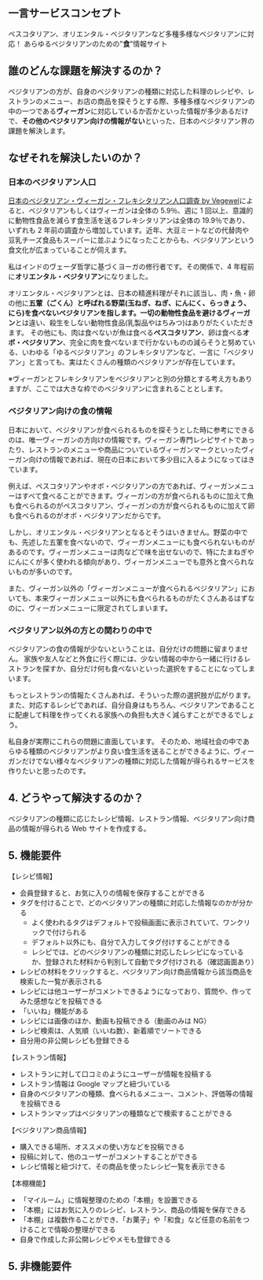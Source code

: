 ## 一言サービスコンセプト

ペスコタリアン、オリエンタル・ベジタリアンなど多種多様なベジタリアンに対応！
あらゆるベジタリアンのための"**食**"情報サイト

## 誰のどんな課題を解決するのか？

ベジタリアンの方が、自身のベジタリアンの種類に対応した料理のレシピや、レストランのメニュー、お店の商品を探そうとする際、多種多様なベジタリアンの中の一つである**ヴィーガン**に対応しているか否かといった情報が多少あるだけで、**その他のベジタリアン向けの情報がない**といった、日本のベジタリアン界の課題を解決します。

## なぜそれを解決したいのか？

### 日本のベジタリアン人口

[日本のベジタリアン・ヴィーガン・フレキシタリアン人口調査 by Vegewel](https://vegewel.com/ja/style/statistics3)によると、ベジタリアンもしくはヴィーガンは全体の 5.9％、週に 1 回以上、意識的に動物性食品を減らす食生活を送るフレキシタリアンは全体の 19.9％であり、いずれも 2 年前の調査から増加しています。近年、大豆ミートなどの代替肉や豆乳チーズ食品もスーパーに並ぶようになったことからも、ベジタリアンという食文化が広まっていることが伺えます。

私はインドのヴェーダ哲学に基づくヨーガの修行者です。その関係で、4 年程前に**オリエンタル・ベジタリアン**になりました。

オリエンタル・ベジタリアンとは、日本の精進料理がそれに該当し、肉・魚・卵の他に**五葷（ごくん）**と呼ばれる野菜(玉ねぎ、ねぎ、にんにく、らっきょう、にら)を食べないベジタリアンを指します。一切の動物性食品を避ける**ヴィーガン**とは違い、殺生をしない動物性食品(乳製品やはちみつ)はありがたくいただきます。
その他にも、肉は食べないが魚は食べる**ペスコタリアン**、卵は食べる**オボ・ベジタリアン**、完全に肉を食べないまで行かないものの減らそうと努めている、いわゆる「ゆるベジタリアン」のフレキシタリアンなど、一言に「ベジタリアン」と言っても、実はたくさんの種類のベジタリアンが存在しています。

※ヴィーガンとフレキシタリアンをベジタリアンと別の分類とする考え方もありますが、ここでは大きな枠でのベジタリアンに含まれることとします。

### ベジタリアン向けの食の情報

日本において、ベジタリアンが食べられるものを探そうとした時に参考にできるのは、唯一ヴィーガンの方向けの情報です。ヴィーガン専門レシピサイトであったり、レストランのメニューや商品についているヴィーガンマークといったヴィーガン向けの情報であれば、現在の日本において多少目に入るようになってはきています。

例えば、ペスコタリアンやオボ・ベジタリアンの方であれば、ヴィーガンメニューはすべて食べることができます。ヴィーガンの方が食べられるものに加えて魚も食べられるのがペスコタリアン、ヴィーガンの方が食べられるものに加えて卵も食べられるのがオボ・ベジタリアンだからです。

しかし、オリエンタル・ベジタリアンとなるとそうはいきません。野菜の中でも、先述した五葷を食べないので、ヴィーガンメニューにも食べられないものがあるのです。ヴィーガンメニューは肉などで味を出せないので、特にたまねぎやにんにくが多く使われる傾向があり、ヴィーガンメニューでも意外と食べられないものが多いのです。

また、ヴィーガン以外の「ヴィーガンメニューが食べられるベジタリアン」においても、本来ヴィーガンメニュー以外にも食べられるものがたくさんあるはずなのに、ヴィーガンメニューに限定されてしまいます。

### ベジタリアン以外の方との関わりの中で

ベジタリアンの食の情報が少ないということは、自分だけの問題に留まりません。
家族や友人などと外食に行く際には、少ない情報の中から一緒に行けるレストランを探すか、自分だけ何も食べないといった選択をすることになってしまいます。

もっとレストランの情報たくさんあれば、そういった際の選択肢が広がります。
また、対応するレシピであれば、自分自身はもちろん、ベジタリアンであることに配慮して料理を作ってくれる家族への負担も大きく減らすことができるでしょう。

私自身が実際にこれらの問題に直面しています。
そのため、地域社会の中であらゆる種類のベジタリアンがより良い食生活を送ることができるように、ヴィーガンだけでない様々なベジタリアンの種類に対応した情報が得られるサービスを作りたいと思ったのです。

## 4. どうやって解決するのか？

ベジタリアンの種類に応じたレシピ情報、レストラン情報、ベジタリアン向け商品の情報が得られる Web サイトを作成する。

## 5. 機能要件

【レシピ情報】

- 会員登録すると、お気に入りの情報を保存することができる
- タグを付けることで、どのベジタリアンの種類に対応した情報なのかが分かる
  - よく使われるタグはデフォルトで投稿画面に表示されていて、ワンクリックで付けられる
  - デフォルト以外にも、自分で入力してタグ付けすることができる
  - レシピでは、どのベジタリアンの種類に対応したレシピになっているか、登録された材料から判別して自動でタグ付けされる（確認画面あり）
- レシピの材料をクリックすると、ベジタリアン向け商品情報から該当商品を検索した一覧が表示される
- レシピには他ユーザーがコメントできるようになっており、質問や、作ってみた感想などを投稿できる
- 「いいね」機能がある
- レシピには画像のほか、動画も投稿できる（動画のみは NG）
- レシピ検索は、人気順（いいね数）、新着順でソートできる
- 自分用の非公開レシピも登録できる

【レストラン情報】

- レストランに対して口コミのようにユーザーが情報を投稿する
- レストラン情報は Google マップと紐づいている
- 自身のベジタリアンの種類、食べられるメニュー、コメント、評価等の情報を投稿できる
- レストランマップはベジタリアンの種類などで検索することができる

【ベジタリアン商品情報】

- 購入できる場所、オススメの使い方などを投稿できる
- 投稿に対して、他のユーザーがコメントすることができる
- レシピ情報と紐づけて、その商品を使ったレシピ一覧を表示できる

【本棚機能】

- 「マイルーム」に情報整理のための「本棚」を設置できる
- 「本棚」にはお気に入りのレシピ、レストラン、商品の情報を保存できる
- 「本棚」は複数作ることができ、「お菓子」や「和食」など任意の名前をつけることで情報の整理ができる
- 自身で作成した非公開レシピやメモも登録できる

## 5. 非機能要件
